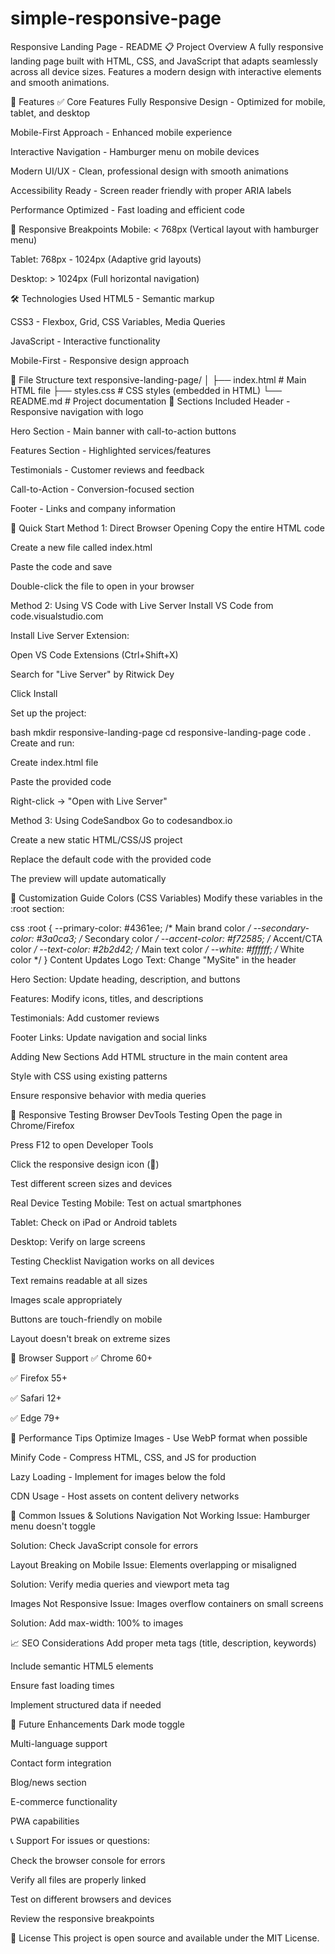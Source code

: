 # simple-responsive-page
Responsive Landing Page - README
📋 Project Overview
A fully responsive landing page built with HTML, CSS, and JavaScript that adapts seamlessly across all device sizes. Features a modern design with interactive elements and smooth animations.

🚀 Features
✅ Core Features
Fully Responsive Design - Optimized for mobile, tablet, and desktop

Mobile-First Approach - Enhanced mobile experience

Interactive Navigation - Hamburger menu on mobile devices

Modern UI/UX - Clean, professional design with smooth animations

Accessibility Ready - Screen reader friendly with proper ARIA labels

Performance Optimized - Fast loading and efficient code

📱 Responsive Breakpoints
Mobile: < 768px (Vertical layout with hamburger menu)

Tablet: 768px - 1024px (Adaptive grid layouts)

Desktop: > 1024px (Full horizontal navigation)

🛠️ Technologies Used
HTML5 - Semantic markup

CSS3 - Flexbox, Grid, CSS Variables, Media Queries

JavaScript - Interactive functionality

Mobile-First - Responsive design approach

📁 File Structure
text
responsive-landing-page/
│
├── index.html          # Main HTML file
├── styles.css          # CSS styles (embedded in HTML)
└── README.md           # Project documentation
🎯 Sections Included
Header - Responsive navigation with logo

Hero Section - Main banner with call-to-action buttons

Features Section - Highlighted services/features

Testimonials - Customer reviews and feedback

Call-to-Action - Conversion-focused section

Footer - Links and company information

🚀 Quick Start
Method 1: Direct Browser Opening
Copy the entire HTML code

Create a new file called index.html

Paste the code and save

Double-click the file to open in your browser

Method 2: Using VS Code with Live Server
Install VS Code from code.visualstudio.com

Install Live Server Extension:

Open VS Code Extensions (Ctrl+Shift+X)

Search for "Live Server" by Ritwick Dey

Click Install

Set up the project:

bash
mkdir responsive-landing-page
cd responsive-landing-page
code .
Create and run:

Create index.html file

Paste the provided code

Right-click → "Open with Live Server"

Method 3: Using CodeSandbox
Go to codesandbox.io

Create a new static HTML/CSS/JS project

Replace the default code with the provided code

The preview will update automatically

🎨 Customization Guide
Colors (CSS Variables)
Modify these variables in the :root section:

css
:root {
    --primary-color: #4361ee;      /* Main brand color */
    --secondary-color: #3a0ca3;    /* Secondary color */
    --accent-color: #f72585;       /* Accent/CTA color */
    --text-color: #2b2d42;         /* Main text color */
    --white: #ffffff;              /* White color */
}
Content Updates
Logo Text: Change "MySite" in the header

Hero Section: Update heading, description, and buttons

Features: Modify icons, titles, and descriptions

Testimonials: Add customer reviews

Footer Links: Update navigation and social links

Adding New Sections
Add HTML structure in the main content area

Style with CSS using existing patterns

Ensure responsive behavior with media queries

📱 Responsive Testing
Browser DevTools Testing
Open the page in Chrome/Firefox

Press F12 to open Developer Tools

Click the responsive design icon (📱)

Test different screen sizes and devices

Real Device Testing
Mobile: Test on actual smartphones

Tablet: Check on iPad or Android tablets

Desktop: Verify on large screens

Testing Checklist
Navigation works on all devices

Text remains readable at all sizes

Images scale appropriately

Buttons are touch-friendly on mobile

Layout doesn't break on extreme sizes

🔧 Browser Support
✅ Chrome 60+

✅ Firefox 55+

✅ Safari 12+

✅ Edge 79+

🚀 Performance Tips
Optimize Images - Use WebP format when possible

Minify Code - Compress HTML, CSS, and JS for production

Lazy Loading - Implement for images below the fold

CDN Usage - Host assets on content delivery networks

🐛 Common Issues & Solutions
Navigation Not Working
Issue: Hamburger menu doesn't toggle

Solution: Check JavaScript console for errors

Layout Breaking on Mobile
Issue: Elements overlapping or misaligned

Solution: Verify media queries and viewport meta tag

Images Not Responsive
Issue: Images overflow containers on small screens

Solution: Add max-width: 100% to images

📈 SEO Considerations
Add proper meta tags (title, description, keywords)

Include semantic HTML5 elements

Ensure fast loading times

Implement structured data if needed

🌟 Future Enhancements
Dark mode toggle

Multi-language support

Contact form integration

Blog/news section

E-commerce functionality

PWA capabilities

📞 Support
For issues or questions:

Check the browser console for errors

Verify all files are properly linked

Test on different browsers and devices

Review the responsive breakpoints

📄 License
This project is open source and available under the MIT License.

